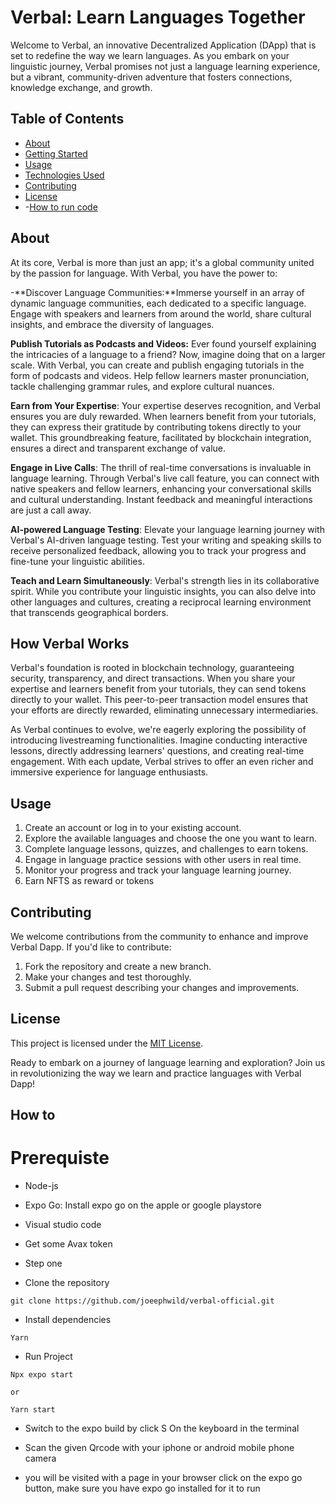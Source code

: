 # Verbal: Learn Languages Together

Welcome to Verbal, an innovative Decentralized Application (DApp) that is set to redefine the way we learn languages. As you embark on your linguistic journey, Verbal promises not just a language learning experience, but a vibrant, community-driven adventure that fosters connections, knowledge exchange, and growth.

## Table of Contents

- [About](#About)
- [Getting Started](#getting-started)
- [Usage](#usage)
- [Technologies Used](#technologies-used)
- [Contributing](#contributing)
- [License](#license)
- -[How to run code](#Howto)

## About

At its core, Verbal is more than just an app; it's a global community united by the passion for language. With Verbal, you have the power to:

-**Discover Language Communities:**Immerse yourself in an array of dynamic language communities, each dedicated to a specific language. Engage with speakers and learners from around the world, share cultural insights, and embrace the diversity of languages.

**Publish Tutorials as Podcasts and Videos:** Ever found yourself explaining the intricacies of a language to a friend? Now, imagine doing that on a larger scale. With Verbal, you can create and publish engaging tutorials in the form of podcasts and videos. Help fellow learners master pronunciation, tackle challenging grammar rules, and explore cultural nuances.

**Earn from Your Expertise**: Your expertise deserves recognition, and Verbal ensures you are duly rewarded. When learners benefit from your tutorials, they can express their gratitude by contributing tokens directly to your wallet. This groundbreaking feature, facilitated by blockchain integration, ensures a direct and transparent exchange of value.

**Engage in Live Calls**: The thrill of real-time conversations is invaluable in language learning. Through Verbal's live call feature, you can connect with native speakers and fellow learners, enhancing your conversational skills and cultural understanding. Instant feedback and meaningful interactions are just a call away.

**AI-powered Language Testing**: Elevate your language learning journey with Verbal's AI-driven language testing. Test your writing and speaking skills to receive personalized feedback, allowing you to track your progress and fine-tune your linguistic abilities.

**Teach and Learn Simultaneously**: Verbal's strength lies in its collaborative spirit. While you contribute your linguistic insights, you can also delve into other languages and cultures, creating a reciprocal learning environment that transcends geographical borders.

## How Verbal Works

Verbal's foundation is rooted in blockchain technology, guaranteeing security, transparency, and direct transactions. When you share your expertise and learners benefit from your tutorials, they can send tokens directly to your wallet. This peer-to-peer transaction model ensures that your efforts are directly rewarded, eliminating unnecessary intermediaries.

As Verbal continues to evolve, we're eagerly exploring the possibility of introducing livestreaming functionalities. Imagine conducting interactive lessons, directly addressing learners' questions, and creating real-time engagement. With each update, Verbal strives to offer an even richer and immersive experience for language enthusiasts.

## Usage

1. Create an account or log in to your existing account.
2. Explore the available languages and choose the one you want to learn.
3. Complete language lessons, quizzes, and challenges to earn tokens.
4. Engage in language practice sessions with other users in real time.
5. Monitor your progress and track your language learning journey.
6. Earn NFTS as reward or tokens

## Contributing

We welcome contributions from the community to enhance and improve Verbal Dapp. If you'd like to contribute:

1. Fork the repository and create a new branch.
2. Make your changes and test thoroughly.
3. Submit a pull request describing your changes and improvements.

## License

This project is licensed under the [MIT License](LICENSE).

Ready to embark on a journey of language learning and exploration? Join us in revolutionizing the way we learn and practice languages with Verbal Dapp!

## How to

# Prerequiste

- Node-js
- Expo Go: Install expo go on the apple or google playstore
- Visual studio code
- Get some Avax token

- Step one
- Clone the repository

```
git clone https://github.com/joeephwild/verbal-official.git
```

- Install dependencies

```
Yarn
```

- Run Project

```
Npx expo start

or

Yarn start
```

- Switch to the expo build by click S On the keyboard in the terminal

- Scan the given Qrcode with your iphone or android mobile phone camera

- you will be visited with a page in your browser click on the expo go button, make sure you have expo go installed for it to run
